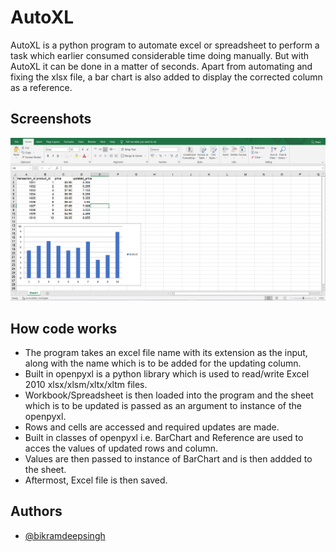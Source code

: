 
# AutoXL
AutoXL is a python program to automate excel or spreadsheet to perform a task which earlier consumed considerable time doing manually. But with AutoXL it can be done in a matter of seconds. 
Apart from automating and fixing the xlsx file, a bar chart is also added to display the corrected column as a reference.



## Screenshots

![App Screenshot](https://github.com/BikramdeepSingh/AutoXL/blob/main/images/xlsx%20file%20after%20automation.PNG?raw=true)


## How code works
* The program takes an excel file name with its extension as the input, along with the name which is to be added for the updating column.
* Built in openpyxl is a python library which is used to read/write Excel 2010 xlsx/xlsm/xltx/xltm files.
* Workbook/Spreadsheet is then loaded into the program and the sheet which is to be updated is passed as an argument to instance of the openpyxl.
* Rows and cells are accessed and required updates are made.
* Built in classes of openpyxl i.e. BarChart and Reference are used to acces the values of updated rows and column.
* Values are then passed to instance of BarChart and is then addded to the sheet.
* Aftermost, Excel file is then saved.

## Authors

- [@bikramdeepsingh](https://github.com/BikramdeepSingh)


